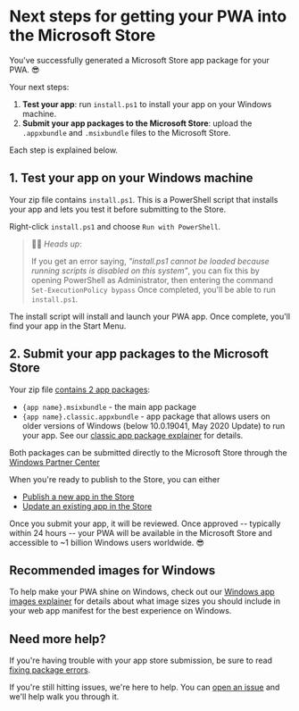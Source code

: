 # Next steps for getting your PWA into the Microsoft Store
You've successfully generated a Microsoft Store app package for your PWA. 😎 

Your next steps:
1. **Test your app**: run `install.ps1` to install your app on your Windows machine.
2. **Submit your app packages to the Microsoft Store**: upload the `.appxbundle` and `.msixbundle` files to the Microsoft Store.

Each step is explained below.

## 1. Test your app on your Windows machine

Your zip file contains `install.ps1`. This is a PowerShell script that installs your app and lets you test it before submitting to the Store.

Right-click `install.ps1` and choose `Run with PowerShell`.

> 💁‍♂️ *Heads up*: 
> 
> If you get an error saying, *"install.ps1 cannot be loaded because running scripts is disabled on this system"*, you can fix this by opening PowerShell as Administrator, then entering the command `Set-ExecutionPolicy bypass` Once completed, you'll be able to run `install.ps1`.

The install script will install and launch your PWA app. Once complete, you'll find your app in the Start Menu.

## 2. Submit your app packages to the Microsoft Store

Your zip file [contains 2 app packages](/classic-package.md): 

- `{app name}.msixbundle` - the main app package
- `{app name}.classic.appxbundle` - app package that allows users on older versions of Windows (below 10.0.19041, May 2020 Update) to run your app. See our [classic app package explainer](/classic-package.md) for details.

Both packages can be submitted directly to the Microsoft Store through the [Windows Partner Center](https://partner.microsoft.com/dashboard)

When you're ready to publish to the Store, you can either
- [Publish a new app in the Store](/publish-new-app.md) 
- [Update an existing app in the Store](/update-existing-app.md)

Once you submit your app, it will be reviewed. Once approved -- typically within 24 hours -- your PWA will be available in the Microsoft Store and accessible to ~1 billion Windows users worldwide. 😎

## Recommended images for Windows

To help make your PWA shine on Windows, check out our [Windows app images explainer](/image-recommendations.md) for details about what image sizes you should include in your web app manifest for the best experience on Windows.

## Need more help?

If you're having trouble with your app store submission, be sure to read [fixing package errors](/package-errors.md).

If you're still hitting issues, we're here to help. You can [open an issue](https://github.com/pwa-builder/pwabuilder/issues) and we'll help walk you through it.